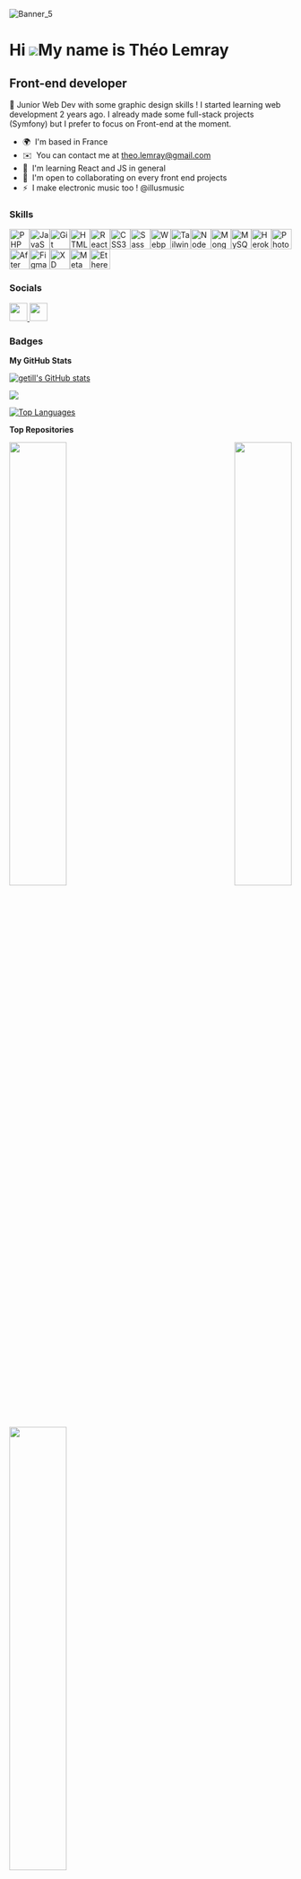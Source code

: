 ![Banner_5](https://lh3.googleusercontent.com/fife/AGXqzDlE4osgWt63UBazuRuG1jnd7sPND9V4WQ78PTgU93XVJEnJdMs4psdT4P1t8NFmWigG6zM7JuZ-7LoxeP4n5V3fEEOWgRK591y5ju5_zY6SYv9iRC9ZXak7xLNNs3KAY_K5iyl_W-ab1MEoFEU4_hB9DkbBJB6ZV84PnorvmTRHH-ZWfMTiC3ubwdziCp0lk1I0INa5gjrw9N2f9ProKFSkCFrmELCujKmyWRRodEs7jj0Z7V1pNKsFFuGE1YYJy2SDxBKoJjpOtKOhZaRrb0F8_GhmXfgoloRasIttAhjQxaumbVY_eum5Yut4z5uQfay3WJPP7I5k0YDeU9zfSDxbO87VtetxvGE8LfuG3R2T78bSyckjE6xu6X9Gd_9zd-x3jKUkEv-9ZeJZ4752ADHzuG1Z51jjOBhR_vlBjNcATe05jCoSayzBtUPwQ6jfiQwdR6YenoveV3uSw4v8TLdWSPA1I5nuDCBuRuIA14cTR4XRET3_Xr84MNR3_pjRv3ZWywPfT9srQmobe6uLE40sJVjXtzQRrq7ah-s65pXDrwGNah1DfKulR6aYAUjKKQyUPa57_qe_ujXPi-6UYbCYkKEs6FIk-sQ9VQxVnOTAxNWpv67etmxm0GkZEU-DdUsi_B52WIflWrFUWi3qE4WOjG-USccEiQJjRZ53fKdyiYne1KjewuhQEc998Dvk9ZIzJVMx_kKDFjnjjRRv1fGqiPXU3BXvE2Jr3FERNFP-v9V4om71OshabvwNyGJm3ObpT2Go65EeKTEynBQRGBxnpWxkxSPSzxMyuE1u3PyNbqoEAJW9WnNqoykcWKJy8PRUIOnf3v3ptYW2Ozv6LAfIO7aSF_Kl36zIUHqNTbjOAKyKNtihmcSez6aO72lZyEJ6kZci4I8gykE5vZWbR7tdpufNxZL9HlWNHnMiounPyjrtvBWPcwzOCMTfScIHv59ZLeNtLqJBlz8DJ4LIMqHv6Oz3_XIhMhKVVheBn_Radb9JyvhvPvjZB37C5qkGEMDx5M1ZDK71Arvevggp7SK4HzMwxtWZdLMBrfmTJ6wm_lWN0_jkVDGKKsG_9VzeEZlfD-d5MGh1xx6clXw9RGGelUdtxylz_yfe8gkSPlZe2G8xWUP8rC8p6uHYuZkUoqTLlM2sKiBrxVmmpZbUrdBuN-c4osPq941K4ka_R0DUMlLAOsUSpVSu-RGPC6Cj1TqqGvoBhTn_2JwXsUePFSWrm18HT6ZsPfc_LdafEmUQROxdGNw9BIwqjlwmirBT8Ap8RzyYf6xnZi-ppxYADVKcgRmxraWQv39SK8_xbo_jCJxCgkI3Glu2Yk-5IbYnwij9ktcKRJQLY8YACQp0oqILKtq511veEEmws_pfPe9udDk7fP5VzcmeWUYDiT-6tXcOFb0HF_InvAo_GuMsJKvY28rSkX1HM7fh4RkwLQQP7Cr0NXyYJeGrx8eeNe1C8OBvCgvjLuiXwQ1ML9e1HF63xVbcPUr3BCHKaMQWCORqPy4-avKMgX1J0pAnaxSmSZ5xXF2uAkQtaVl3raSk9e2PWLT0feuMEsGd21ycF-3zLA6Fx4ligs-eIXgE2KWyeKkzzMoWG3_a=w1920-h911)

Hi ![](https://user-images.githubusercontent.com/18350557/176309783-0785949b-9127-417c-8b55-ab5a4333674e.gif)My name is Théo Lemray
===================================================================================================================================

Front-end developer
-------------------

🎨 Junior Web Dev with some graphic design skills ! I started learning web development 2 years ago. I already made some full-stack projects (Symfony) but I prefer to focus on Front-end at the moment.

* 🌍  I'm based in France
* ✉️  You can contact me at [theo.lemray@gmail.com](mailto:theo.lemray@gmail.com)
* 🧠  I'm learning React and JS in general
* 🤝  I'm open to collaborating on every front end projects
* ⚡  I make electronic music too ! @illusmusic

### Skills


<p align="left">
<a href="https://www.php.net/" target="_blank" rel="noreferrer"><img src="https://raw.githubusercontent.com/danielcranney/readme-generator/main/public/icons/skills/php-colored.svg" width="36" height="36" alt="PHP" /></a><a href="https://developer.mozilla.org/en-US/docs/Web/JavaScript" target="_blank" rel="noreferrer"><img src="https://raw.githubusercontent.com/danielcranney/readme-generator/main/public/icons/skills/javascript-colored.svg" width="36" height="36" alt="JavaScript" /></a><a href="https://git-scm.com/" target="_blank" rel="noreferrer"><img src="https://raw.githubusercontent.com/danielcranney/readme-generator/main/public/icons/skills/git-colored.svg" width="36" height="36" alt="Git" /></a><a href="https://developer.mozilla.org/en-US/docs/Glossary/HTML5" target="_blank" rel="noreferrer"><img src="https://raw.githubusercontent.com/danielcranney/readme-generator/main/public/icons/skills/html5-colored.svg" width="36" height="36" alt="HTML5" /></a><a href="https://reactjs.org/" target="_blank" rel="noreferrer"><img src="https://raw.githubusercontent.com/danielcranney/readme-generator/main/public/icons/skills/react-colored.svg" width="36" height="36" alt="React" /></a><a href="https://www.w3.org/TR/CSS/#css" target="_blank" rel="noreferrer"><img src="https://raw.githubusercontent.com/danielcranney/readme-generator/main/public/icons/skills/css3-colored.svg" width="36" height="36" alt="CSS3" /></a><a href="https://sass-lang.com/" target="_blank" rel="noreferrer"><img src="https://raw.githubusercontent.com/danielcranney/readme-generator/main/public/icons/skills/sass-colored.svg" width="36" height="36" alt="Sass" /></a><a href="https://webpack.js.org/" target="_blank" rel="noreferrer"><img src="https://raw.githubusercontent.com/danielcranney/readme-generator/main/public/icons/skills/webpack-colored.svg" width="36" height="36" alt="Webpack" /></a><a href="https://tailwindcss.com/" target="_blank" rel="noreferrer"><img src="https://raw.githubusercontent.com/danielcranney/readme-generator/main/public/icons/skills/tailwindcss-colored.svg" width="36" height="36" alt="TailwindCSS" /></a><a href="https://nodejs.org/en/" target="_blank" rel="noreferrer"><img src="https://raw.githubusercontent.com/danielcranney/readme-generator/main/public/icons/skills/nodejs-colored.svg" width="36" height="36" alt="NodeJS" /></a><a href="https://www.mongodb.com/" target="_blank" rel="noreferrer"><img src="https://raw.githubusercontent.com/danielcranney/readme-generator/main/public/icons/skills/mongodb-colored.svg" width="36" height="36" alt="MongoDB" /></a><a href="https://www.mysql.com/" target="_blank" rel="noreferrer"><img src="https://raw.githubusercontent.com/danielcranney/readme-generator/main/public/icons/skills/mysql-colored.svg" width="36" height="36" alt="MySQL" /></a><a href="https://www.heroku.com/" target="_blank" rel="noreferrer"><img src="https://raw.githubusercontent.com/danielcranney/readme-generator/main/public/icons/skills/heroku-colored.svg" width="36" height="36" alt="Heroku" /></a><a href="https://www.adobe.com/uk/products/photoshop.html" target="_blank" rel="noreferrer"><img src="https://raw.githubusercontent.com/danielcranney/readme-generator/main/public/icons/skills/photoshop-colored.svg" width="36" height="36" alt="Photoshop" /></a><a href="https://www.adobe.com/uk/products/aftereffects.html" target="_blank" rel="noreferrer"><img src="https://raw.githubusercontent.com/danielcranney/readme-generator/main/public/icons/skills/aftereffects-colored.svg" width="36" height="36" alt="After Effects" /></a><a href="https://www.figma.com/" target="_blank" rel="noreferrer"><img src="https://raw.githubusercontent.com/danielcranney/readme-generator/main/public/icons/skills/figma-colored.svg" width="36" height="36" alt="Figma" /></a><a href="https://www.adobe.com/uk/products/xd.html" target="_blank" rel="noreferrer"><img src="https://raw.githubusercontent.com/danielcranney/readme-generator/main/public/icons/skills/xd-colored.svg" width="36" height="36" alt="XD" /></a><a href="https://metamask.io/" target="_blank" rel="noreferrer"><img src="https://raw.githubusercontent.com/danielcranney/readme-generator/main/public/icons/skills/metamask-colored.svg" width="36" height="36" alt="MetaMask" /></a><a href="https://ethereum.org/en/" target="_blank" rel="noreferrer"><img src="https://raw.githubusercontent.com/danielcranney/readme-generator/main/public/icons/skills/ethereum-colored.svg" width="36" height="36" alt="Ethereum" /></a>
</p>


### Socials

<p align="left"> <a href="https://www.github.com/getill" target="_blank" rel="noreferrer"> <picture> <source media="(prefers-color-scheme: dark)" srcset="https://raw.githubusercontent.com/danielcranney/readme-generator/main/public/icons/socials/github-dark.svg" /> <source media="(prefers-color-scheme: light)" srcset="https://raw.githubusercontent.com/danielcranney/readme-generator/main/public/icons/socials/github.svg" /> <img src="https://raw.githubusercontent.com/danielcranney/readme-generator/main/public/icons/socials/github.svg" width="32" height="32" /> </picture> </a> <a href="https://www.linkedin.com/in/théo-lemray-96495b176/" target="_blank" rel="noreferrer"> <picture> <source media="(prefers-color-scheme: dark)" srcset="https://raw.githubusercontent.com/danielcranney/readme-generator/main/public/icons/socials/linkedin-dark.svg" /> <source media="(prefers-color-scheme: light)" srcset="https://raw.githubusercontent.com/danielcranney/readme-generator/main/public/icons/socials/linkedin.svg" /> <img src="https://raw.githubusercontent.com/danielcranney/readme-generator/main/public/icons/socials/linkedin.svg" width="32" height="32" /> </picture> </a></p>

### Badges

<b>My GitHub Stats</b>

<a href="http://www.github.com/getill"><img src="https://github-readme-stats.vercel.app/api?username=getill&show_icons=true&hide=stars,prs,issues,&count_private=true&title_color=0891b2&text_color=ffffff&icon_color=0891b2&bg_color=1c1917&hide_border=true&show_icons=true" alt="getill's GitHub stats" /></a>

<a href="http://www.github.com/getill"><img src="https://github-readme-streak-stats.herokuapp.com/?user=getill&stroke=ffffff&background=1c1917&ring=0891b2&fire=0891b2&currStreakNum=ffffff&currStreakLabel=0891b2&sideNums=ffffff&sideLabels=ffffff&dates=ffffff&hide_border=true" /></a>

<a href="https://github.com/getill" align="left"><img src="https://github-readme-stats.vercel.app/api/top-langs/?username=getill&langs_count=5&title_color=0891b2&text_color=ffffff&icon_color=0891b2&bg_color=1c1917&hide_border=true&locale=en&custom_title=Top%20%Languages" alt="Top Languages" /></a>

<b>Top Repositories</b>

<div width="100%" align="center"><a href="https://github.com/getill/Theo-Lemray-Dice-game" align="left"><img align="left" width="45%" src="https://github-readme-stats.vercel.app/api/pin/?username=getill&repo=Theo-Lemray-Dice-game&title_color=0891b2&text_color=ffffff&icon_color=0891b2&bg_color=1c1917&hide_border=true&locale=en" /></a><a href="https://github.com/getill/JS-Platformer" align="right"><img align="right" width="45%" src="https://github-readme-stats.vercel.app/api/pin/?username=getill&repo=JS-Platformer&title_color=0891b2&text_color=ffffff&icon_color=0891b2&bg_color=1c1917&hide_border=true&locale=en" /></a></div><br /><br /><br /><br /><br /><br /><br />

<br /><br /><br /><br /><br />

<div width="100%" align="center"><a href="https://github.com/getill/React-Cinema" align="left"><img align="left" width="45%" src="https://github-readme-stats.vercel.app/api/pin/?username=getill&repo=React-Cinema&title_color=0891b2&text_color=ffffff&icon_color=0891b2&bg_color=1c1917&hide_border=true&locale=en" /></a></div>
